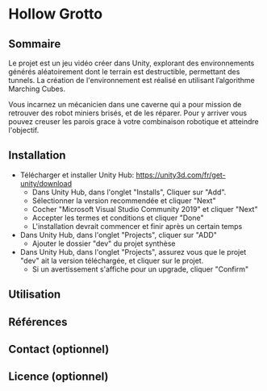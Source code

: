 # Hollow Grotto

## Sommaire
Le projet est un jeu vidéo créer dans Unity, explorant des environnements générés aléatoirement dont le terrain est destructible, permettant des tunnels. La création de l'environnement est réalisé en utilisant l’algorithme Marching Cubes. 

Vous incarnez un mécanicien dans une caverne qui a pour mission de retrouver des robot miniers brisés, et de les réparer. Pour y arriver vous pouvez creuser les parois grace à votre combinaison robotique et atteindre l'objectif.


## Installation
- Télécharger et installer Unity Hub: https://unity3d.com/fr/get-unity/download 
    - Dans Unity Hub, dans l'onglet "Installs", Cliquer sur "Add".
    - Sélectionner la version recommendée et cliquer "Next"
    - Cocher "Microsoft Visual Studio Community 2019" et cliquer "Next"
    - Accepter les termes et conditions et cliquer "Done"
    - L'installation devrait commencer et finir après un certain temps
- Dans Unity Hub, dans l'onglet "Projects", cliquer sur "ADD"
    - Ajouter le dossier "dev" du projet synthèse
- Dans Unity Hub, dans l'onglet "Projects", assurez vous que le projet "dev" ait la version téléchargée, et cliquer sur le projet.
    - Si un avertissement s'affiche pour un upgrade, cliquer "Confirm"


## Utilisation

## Références

## Contact (optionnel)

## Licence (optionnel)

